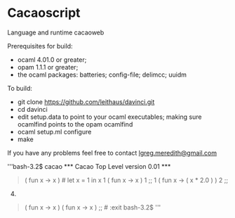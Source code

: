 Cacaoscript
=======

Language and runtime cacaoweb

Prerequisites for build: 
* ocaml 4.01.0 or greater; 
* opam 1.1.1 or greater;
* the ocaml packages: batteries; config-file; delimcc; uuidm

To build:

* git clone https://github.com/leithaus/davinci.git
* cd davinci
* edit setup.data to point to your ocaml executables; making sure ocamlfind points to the opam ocamlfind
* ocaml setup.ml configure
* make
 
If you have any problems feel free to contact lgreg.meredith@gmail.com

'''bash-3.2$ cacao
 *** Cacao Top Level version 0.01 *** 
> ( fun x -> x )
#<closure>
> let x = 1 in x
1
> ( fun x -> x ) 1 ;;
1
> ( fun x -> ( x * 2.0 ) ) 2 ;; 
4.
> ( fun x -> x ) ( fun x -> x ) ;; 
#<closure>
> :exit
bash-3.2$ 
'''
